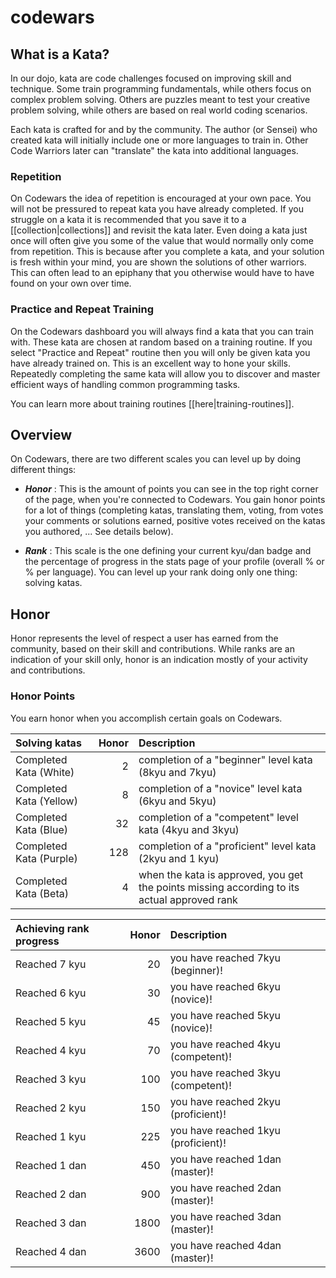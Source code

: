 # codewars
## What is a Kata?
In our dojo, kata are code challenges focused on improving skill and technique. Some train programming fundamentals, while others focus on complex problem solving. Others are puzzles meant to test your creative problem solving, while others are based on real world coding scenarios.

Each kata is crafted for and by the community. The author (or Sensei) who created kata will initially include one or more languages to train in. Other Code Warriors later can "translate" the kata into additional languages.

### Repetition
On Codewars the idea of repetition is encouraged at your own pace. You will not be pressured to repeat kata you have already completed. If you struggle on a kata it is recommended that you save it to a [[collection|collections]] and revisit the kata later. Even doing a kata just once will often give you some of the value that would normally only come from repetition. This is because after you complete a kata, and your solution is fresh within your mind, you are shown the solutions of other warriors. This can often lead to an epiphany that you otherwise would have to have found on your own over time. 

### Practice and Repeat Training
On the Codewars dashboard you will always find a kata that you can train with. These kata are chosen at random based on a training routine. If you select "Practice and Repeat" routine then you will only be given kata you have already trained on. This is an excellent way to hone your skills. Repeatedly completing the same kata will allow you to discover and master efficient ways of handling common programming tasks.

You can learn more about training routines [[here|training-routines]].

## Overview

On Codewars, there are two different scales you can level up by doing different things:

* **_Honor_** : 
This is the amount of points you can see in the top right corner of the page, when you're connected to Codewars.
You gain honor points for a lot of things (completing katas, translating them, voting, from votes your comments or solutions earned, positive votes received on the katas you authored, ... See details below).

* **_Rank_** : 
This scale is the one defining your current kyu/dan badge and the percentage of progress in the stats page of your profile (overall % or % per language).
You can level up your rank doing only one thing: solving katas.



## Honor

Honor represents the level of respect a user has earned from the community, based on their skill and contributions. While ranks are an indication of your skill only, honor is an indication mostly of your activity and contributions.

### Honor Points

You earn honor when you accomplish certain goals on Codewars.

|           Solving katas                | Honor |       Description       |
| :---------------------------- | ----: | :---------------------- |
| Completed Kata (White)        |     2 | completion of a "beginner" level kata (8kyu and 7kyu) |
| Completed Kata (Yellow)       |     8 | completion of a "novice" level kata (6kyu and 5kyu) |
| Completed Kata (Blue)         |    32 | completion of a "competent" level kata (4kyu and 3kyu) |
| Completed Kata (Purple)       |   128 | completion of a "proficient" level kata (2kyu and 1 kyu) |
| Completed Kata (Beta)         |     4 | when the kata is approved, you get the points missing according to its actual approved rank |


|  Achieving rank progress         | Honor | Description  |
| :---------------------------- | ----: | :---------------------- |
| Reached 7 kyu                 |    20 | you have reached 7kyu (beginner)! |
| Reached 6 kyu                 |    30 | you have reached 6kyu (novice)! |
| Reached 5 kyu                 |    45 | you have reached 5kyu (novice)! |
| Reached 4 kyu                 |    70 | you have reached 4kyu (competent)! |
| Reached 3 kyu                 |   100 | you have reached 3kyu (competent)! |
| Reached 2 kyu                 |   150 | you have reached 2kyu (proficient)! |
| Reached 1 kyu                 |   225 | you have reached 1kyu (proficient)! |
| Reached 1 dan                 |   450 | you have reached 1dan (master)! |
| Reached 2 dan                 |   900 | you have reached 2dan (master)! |
| Reached 3 dan                 |  1800 | you have reached 3dan (master)! |
| Reached 4 dan                 |  3600 | you have reached 4dan (master)! |


